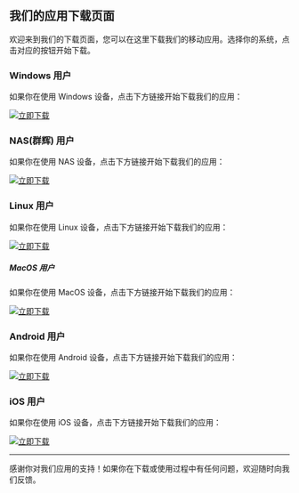 ## 我们的应用下载页面

欢迎来到我们的下载页面，您可以在这里下载我们的移动应用。选择你的系统，点击对应的按钮开始下载。

### Windows 用户

如果你在使用 Windows 设备，点击下方链接开始下载我们的应用：

[![立即下载](https://skynet-beijing.oss-cn-beijing.aliyuncs.com/stars/document/images/download.jpg)](https://skynet-beijing.oss-cn-beijing.aliyuncs.com/stars/releases/exe/3.8.8/StarVPN.exe)

### NAS(群辉) 用户

如果你在使用 NAS 设备，点击下方链接开始下载我们的应用：

[![立即下载](https://skynet-beijing.oss-cn-beijing.aliyuncs.com/stars/document/images/download.jpg)](nas.md)

### Linux 用户

如果你在使用 Linux 设备，点击下方链接开始下载我们的应用：

[![立即下载](https://skynet-beijing.oss-cn-beijing.aliyuncs.com/stars/document/images/download.jpg)](linux.md)

##### MacOS 用户

如果你在使用 MacOS 设备，点击下方链接开始下载我们的应用：

[![立即下载](https://skynet-beijing.oss-cn-beijing.aliyuncs.com/stars/document/images/download.jpg)](darwin.md)

### Android 用户

如果你在使用 Android 设备，点击下方链接开始下载我们的应用：

[![立即下载](https://skynet-beijing.oss-cn-beijing.aliyuncs.com/stars/document/images/download.jpg)](android.md)

### iOS 用户

如果你在使用 iOS 设备，点击下方链接开始下载我们的应用：

[![立即下载](https://skynet-beijing.oss-cn-beijing.aliyuncs.com/stars/document/images/download.jpg)](ios.md)

-------

感谢你对我们应用的支持！如果你在下载或使用过程中有任何问题，欢迎随时向我们反馈。